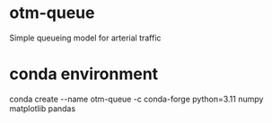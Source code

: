 # otm-queue
Simple queueing model for arterial traffic

# conda environment
conda create --name otm-queue -c conda-forge python=3.11 numpy matplotlib pandas

